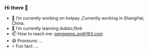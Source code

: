 ### Hi there 👋

- 🔭 I’m currently working on hotpay  ,Currently working in ShangHai, China.
- 🌱 I’m currently learning dubbo,flink
- 📫 How to reach me: pengpeng_on@163.com
- 😄 Pronouns: ...
- ⚡ Fun fact: ...

